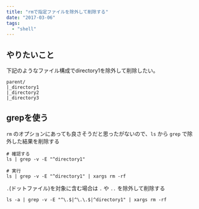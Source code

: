 ```yaml
---
title: "rmで指定ファイルを除外して削除する"
date: "2017-03-06"
tags: 
  - "shell"
---
```


## やりたいこと

下記のようなファイル構成でdirectory1を除外して削除したい。

```
parent/
|_directory1
|_directory2
|_directory3
```

## grepを使う

`rm` のオプションにあっても良さそうだと思ったがないので、`ls` から `grep` で除外した結果を削除する

```
# 確認する
ls | grep -v -E "^directory1"

# 実行
ls | grep -v -E "^directory1" | xargs rm -rf
```

`.`(ドットファイル)を対象に含む場合は `.` や `..` を除外して削除する

```
ls -a | grep -v -E "^\.$|^\.\.$|^directory1" | xargs rm -rf
```
